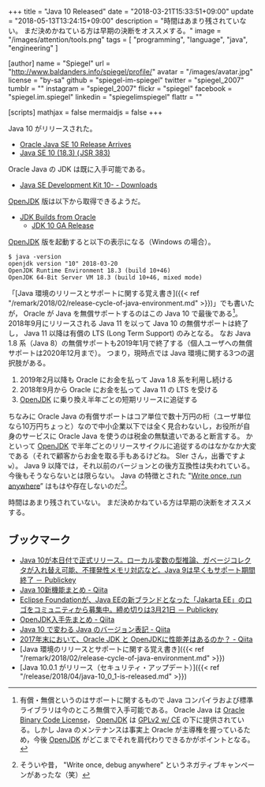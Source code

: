 +++
title = "Java 10 Released"
date = "2018-03-21T15:33:51+09:00"
update = "2018-05-13T13:24:15+09:00"
description = "時間はあまり残されていない。 まだ決めかねている方は早期の決断をオススメする。"
image = "/images/attention/tools.png"
tags  = [ "programming", "language", "java", "engineering" ]

[author]
  name      = "Spiegel"
  url       = "http://www.baldanders.info/spiegel/profile/"
  avatar    = "/images/avatar.jpg"
  license   = "by-sa"
  github    = "spiegel-im-spiegel"
  twitter   = "spiegel_2007"
  tumblr    = ""
  instagram = "spiegel_2007"
  flickr    = "spiegel"
  facebook  = "spiegel.im.spiegel"
  linkedin  = "spiegelimspiegel"
  flattr    = ""

[scripts]
  mathjax = false
  mermaidjs = false
+++

Java 10 がリリースされた。

- [Oracle Java SE 10 Release Arrives](https://www.oracle.com/corporate/pressrelease/Java-10-032018.html)
- [Java SE 10 (18.3) ( JSR 383)](http://cr.openjdk.java.net/~iris/se/10/fr/java-se-10-fr-spec/)

Oracle Java の JDK は既に入手可能である。

- [Java SE Development Kit 10- - Downloads](http://www.oracle.com/technetwork/java/javase/downloads/jdk10-downloads-4416644.html)

[OpenJDK] 版は以下から取得できるようだ。

- [JDK Builds from Oracle](http://jdk.java.net/)
    - [JDK 10 GA Release](http://jdk.java.net/10/)

[OpenJDK] 版を起動すると以下の表示になる（Windows の場合）。

```text
$ java -version
openjdk version "10" 2018-03-20
OpenJDK Runtime Environment 18.3 (build 10+46)
OpenJDK 64-Bit Server VM 18.3 (build 10+46, mixed mode)
```

「[Java 環境のリリースとサポートに関する覚え書き]({{< ref "/remark/2018/02/release-cycle-of-java-environment.md" >}})」でも書いたが， Oracle が Java を無償サポートするのはこの Java 10 で最後である[^lcs1]。
2018年9月にリリースされる Java 11 を以って Java 10 の無償サポートは終了し， Java 11 以降は有償の LTS (Long Term Support) のみとなる。
なお Java 1.8 系（Java 8）の無償サポートも2019年1月で終了する（個人ユーザへの無償サポートは2020年12月まで）。
つまり，現時点では Java 環境に関する3つの選択肢がある。

[^lcs1]: 有償・無償というのはサポートに関するもので Java コンパイラおよび標準ライブラリは今のところ無償で入手可能である。 Oracle Java は [Oracle Binary Code License](http://jdk.java.net/java-se-ri/10-bcl)， [OpenJDK] は [GPLv2 w/ CE](http://openjdk.java.net/legal/gplv2+ce.html) の下に提供されている。しかし Java のメンテナンスは事実上 Oracle が主導権を握っているため，今後 [OpenJDK] がどこまでそれを肩代わりできるかがポイントとなる。

1. 2019年2月以降も Oracle にお金を払って Java 1.8 系を利用し続ける
2. 2018年9月から Oracle にお金を払って Java 11 の LTS を受ける
3. [OpenJDK] に乗り換え半年ごとの短期リリースに追従する

ちなみに Oracle Java の有償サポートはコア単位で数十万円の桁（ユーザ単位なら10万円ちょっと）なので中小企業以下では全く見合わないし，お役所が自身のサービスに Oracle Java を使うのは税金の無駄遣いであると断言する。
かといって [OpenJDK] で半年ごとのリリースサイクルに追従するのはなかなか大変である（それで顧客からお金を取る手もあるけどね。 SIer さん，出番ですよ`w`）。
Java 9 以降では，それ以前のバージョンとの後方互換性は失われている。
今後もそうならないとは限らない。
Java の特徴とされた "[Write once, run anywhere](https://en.wikipedia.org/wiki/Write_once,_run_anywhere)” はもはや存在しないのだ[^wqda1]。

[^wqda1]: そういや昔， "Write once, debug anywhere” というネガティブキャンペーンがあったな（笑）

時間はあまり残されていない。
まだ決めかねている方は早期の決断をオススメする。

## ブックマーク

- [Java 10が本日付で正式リリース。ローカル変数の型推論、ガベージコレクタが入れ替え可能、不揮発性メモリ対応など。Java 9は早くもサポート期間終了 － Publickey](http://www.publickey1.jp/blog/18/java_10java_9.html)
- [Java 10新機能まとめ - Qiita](https://qiita.com/nowokay/items/d9bc4b3f715d17c2830d)
- [Eclipse Foundationが、Java EEの新ブランドとなった「Jakarta EE」のロゴをコミュニティから募集中。締め切りは3月21日 － Publickey](http://www.publickey1.jp/blog/18/eclipse_foundationjava_eejakarta_ee321.html)
- [OpenJDK入手先まとめ - Qiita](https://qiita.com/ykubota/items/582caa8621a5fc86d0a1)
- [Java 10 で変わる Java のバージョン表記 - Qiita](https://qiita.com/YujiSoftware/items/2c5a9117a577700ea540)
- [2017年末において、Oracle JDK と OpenJDKに性能差はあるのか？ - Qiita](https://qiita.com/ukiuni@github/items/5bb523c31bb4b4f9a278)
- [Java 環境のリリースとサポートに関する覚え書き]({{< ref "/remark/2018/02/release-cycle-of-java-environment.md" >}})
- [Java 10.0.1 がリリース（セキュリティ・アップデート）]({{< ref "/release/2018/04/java-10_0_1-is-released.md" >}})

[OpenJDK]: http://openjdk.java.net/
